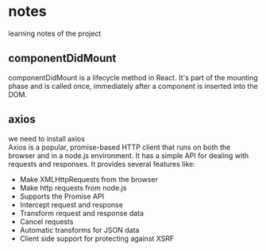 # notes

learning notes  of the project  

## componentDidMount

componentDidMount is a lifecycle method in React. It's part of the mounting phase and is called once, immediately after a component is inserted into the DOM.

## axios  

we need to install axios  
Axios is a popular, promise-based HTTP client that runs on both the browser and in a node.js environment. It has a simple API for dealing with requests and responses. It provides several features like:

- Make XMLHttpRequests from the browser
- Make http requests from node.js
- Supports the Promise API
- Intercept request and response
- Transform request and response data
- Cancel requests
- Automatic transforms for JSON data
- Client side support for protecting against XSRF
